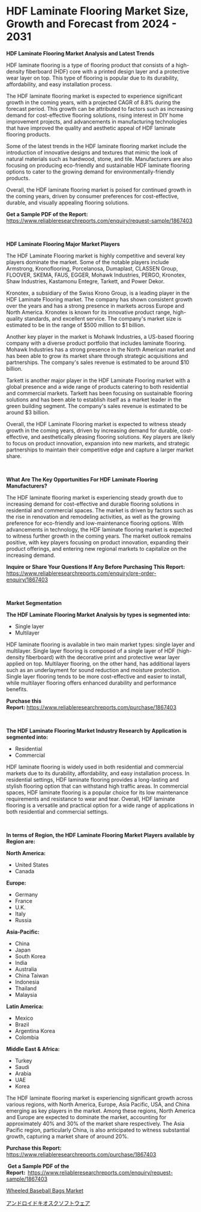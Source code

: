 <p><h1>HDF Laminate Flooring Market Size, Growth and Forecast from 2024 - 2031</h1></p><p><strong>HDF Laminate Flooring Market Analysis and Latest Trends</strong></p>
<p><p>HDF laminate flooring is a type of flooring product that consists of a high-density fiberboard (HDF) core with a printed design layer and a protective wear layer on top. This type of flooring is popular due to its durability, affordability, and easy installation process.</p><p>The HDF laminate flooring market is expected to experience significant growth in the coming years, with a projected CAGR of 8.8% during the forecast period. This growth can be attributed to factors such as increasing demand for cost-effective flooring solutions, rising interest in DIY home improvement projects, and advancements in manufacturing technologies that have improved the quality and aesthetic appeal of HDF laminate flooring products.</p><p>Some of the latest trends in the HDF laminate flooring market include the introduction of innovative designs and textures that mimic the look of natural materials such as hardwood, stone, and tile. Manufacturers are also focusing on producing eco-friendly and sustainable HDF laminate flooring options to cater to the growing demand for environmentally-friendly products.</p><p>Overall, the HDF laminate flooring market is poised for continued growth in the coming years, driven by consumer preferences for cost-effective, durable, and visually appealing flooring solutions.</p></p>
<p><strong>Get a Sample PDF of the Report:&nbsp;</strong> <a href="https://www.reliableresearchreports.com/enquiry/request-sample/1867403">https://www.reliableresearchreports.com/enquiry/request-sample/1867403</a></p>
<p>&nbsp;</p>
<p><strong>HDF Laminate Flooring Major Market Players</strong></p>
<p><p>The HDF Laminate Flooring market is highly competitive and several key players dominate the market. Some of the notable players include Armstrong, Kronoflooring, Porcelanosa, Dumaplast, CLASSEN Group, FLOOVER, SKEMA, FAUS, EGGER, Mohawk Industries, PERGO, Kronotex, Shaw Industries, Kastamonu Entegre, Tarkett, and Power Dekor.</p><p>Kronotex, a subsidiary of the Swiss Krono Group, is a leading player in the HDF Laminate Flooring market. The company has shown consistent growth over the years and has a strong presence in markets across Europe and North America. Kronotex is known for its innovative product range, high-quality standards, and excellent service. The company's market size is estimated to be in the range of $500 million to $1 billion.</p><p>Another key player in the market is Mohawk Industries, a US-based flooring company with a diverse product portfolio that includes laminate flooring. Mohawk Industries has a strong presence in the North American market and has been able to grow its market share through strategic acquisitions and partnerships. The company's sales revenue is estimated to be around $10 billion.</p><p>Tarkett is another major player in the HDF Laminate Flooring market with a global presence and a wide range of products catering to both residential and commercial markets. Tarkett has been focusing on sustainable flooring solutions and has been able to establish itself as a market leader in the green building segment. The company's sales revenue is estimated to be around $3 billion.</p><p>Overall, the HDF Laminate Flooring market is expected to witness steady growth in the coming years, driven by increasing demand for durable, cost-effective, and aesthetically pleasing flooring solutions. Key players are likely to focus on product innovation, expansion into new markets, and strategic partnerships to maintain their competitive edge and capture a larger market share.</p></p>
<p>&nbsp;</p>
<p><strong>What Are The Key Opportunities For HDF Laminate Flooring Manufacturers?</strong></p>
<p><p>The HDF laminate flooring market is experiencing steady growth due to increasing demand for cost-effective and durable flooring solutions in residential and commercial spaces. The market is driven by factors such as the rise in renovation and remodeling activities, as well as the growing preference for eco-friendly and low-maintenance flooring options. With advancements in technology, the HDF laminate flooring market is expected to witness further growth in the coming years. The market outlook remains positive, with key players focusing on product innovation, expanding their product offerings, and entering new regional markets to capitalize on the increasing demand.</p></p>
<p><strong>Inquire or Share Your Questions If Any Before Purchasing This Report:</strong> <a href="https://www.reliableresearchreports.com/enquiry/pre-order-enquiry/1867403">https://www.reliableresearchreports.com/enquiry/pre-order-enquiry/1867403</a></p>
<p>&nbsp;</p>
<p><strong>Market Segmentation</strong></p>
<p><strong>The HDF Laminate Flooring Market Analysis by types is segmented into:</strong></p>
<p><ul><li>Single layer</li><li>Multilayer</li></ul></p>
<p><p>HDF laminate flooring is available in two main market types: single layer and multilayer. Single layer flooring is composed of a single layer of HDF (high-density fiberboard) with the decorative print and protective wear layer applied on top. Multilayer flooring, on the other hand, has additional layers such as an underlayment for sound reduction and moisture protection. Single layer flooring tends to be more cost-effective and easier to install, while multilayer flooring offers enhanced durability and performance benefits.</p></p>
<p><strong>Purchase this Report:&nbsp;</strong><a href="https://www.reliableresearchreports.com/purchase/1867403">https://www.reliableresearchreports.com/purchase/1867403</a></p>
<p>&nbsp;</p>
<p><strong>The HDF Laminate Flooring Market Industry Research by Application is segmented into:</strong></p>
<p><ul><li>Residential</li><li>Commercial</li></ul></p>
<p><p>HDF laminate flooring is widely used in both residential and commercial markets due to its durability, affordability, and easy installation process. In residential settings, HDF laminate flooring provides a long-lasting and stylish flooring option that can withstand high traffic areas. In commercial spaces, HDF laminate flooring is a popular choice for its low maintenance requirements and resistance to wear and tear. Overall, HDF laminate flooring is a versatile and practical option for a wide range of applications in both residential and commercial settings.</p></p>
<p>&nbsp;</p>
<p><strong>In terms of Region, the HDF Laminate Flooring Market Players available by Region are:</strong></p>
<p>
    <p> <strong> North America: </strong>
        <ul>
            <li>United States</li>
            <li>Canada</li>
        </ul>
        </p> 
    <p> <strong> Europe: </strong>
        <ul>
            <li>Germany</li>
            <li>France</li>
            <li>U.K.</li>
            <li>Italy</li>
            <li>Russia</li>
        </ul>
        </p> 
    <p> <strong> Asia-Pacific: </strong>
        <ul>
            <li>China</li>
            <li>Japan</li>
            <li>South Korea</li>
            <li>India</li>
            <li>Australia</li>
            <li>China Taiwan</li>
            <li>Indonesia</li>
            <li>Thailand</li>
            <li>Malaysia</li>
        </ul>
        </p> 
    <p> <strong> Latin America: </strong>
        <ul>
            <li>Mexico</li>
            <li>Brazil</li>
            <li>Argentina Korea</li>
            <li>Colombia</li>
        </ul>
        </p> 
    <p> <strong> Middle East & Africa: </strong>
        <ul>
            <li>Turkey</li>
            <li>Saudi</li>
            <li>Arabia</li>
            <li>UAE</li>
            <li>Korea</li>
        </ul>
    </p>
    </p>
<p><p>The HDF laminate flooring market is experiencing significant growth across various regions, with North America, Europe, Asia Pacific, USA, and China emerging as key players in the market. Among these regions, North America and Europe are expected to dominate the market, accounting for approximately 40% and 30% of the market share respectively. The Asia Pacific region, particularly China, is also anticipated to witness substantial growth, capturing a market share of around 20%.</p></p>
<p><strong>Purchase this Report: </strong><a href="https://www.reliableresearchreports.com/purchase/1867403">https://www.reliableresearchreports.com/purchase/1867403</a></p>
<p>&nbsp;<strong>Get a Sample PDF of the Report:&nbsp;&nbsp;</strong><a href="https://www.reliableresearchreports.com/enquiry/request-sample/1867403">https://www.reliableresearchreports.com/enquiry/request-sample/1867403</a></p>
<p><strong></strong></p>
<p><p><a href="https://github.com/FassouRP/Market-Research-Report-List-3/blob/main/wheeled-baseball-bags-market.md">Wheeled Baseball Bags Market</a></p><p><a href="https://github.com/nxboeu02965442/Market-Research-Report-List-1/blob/main/32583366092.md">アンドロイドキオスクソフトウェア</a></p></p>